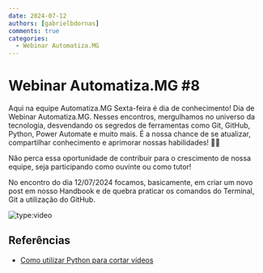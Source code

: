 ```yaml
---
date: 2024-07-12
authors: [gabrielbdornas]
comments: true
categories:
  - Webinar Automatiza.MG
---
```


# Webinar Automatiza.MG #8

Aqui na equipe Automatiza.MG Sexta-feira é dia de conhecimento!
Dia de Webinar Automatiza.MG.
Nesses encontros, mergulhamos no universo da tecnologia, desvendando os segredos de ferramentas como Git, GitHub, Python, Power Automate e muito mais.
É a nossa chance de se atualizar, compartilhar conhecimento e aprimorar nossas habilidades! :rocket::rocket:

<!-- more -->

Não perca essa oportunidade de contribuir para o crescimento de nossa equipe, seja participando como ouvinte ou como tutor!

No encontro do dia 12/07/2024 focamos, basicamente, em criar um novo post em nosso Handbook e de quebra praticar os comandos do Terminal, Git a utilização do GitHub.

![type:video](https://www.youtube.com/embed/M_pwvhxsixs)

## Referências

- [Como utilizar Python para cortar vídeos](./20240725_como_utilizar_python_para_cortar_videos.md)
